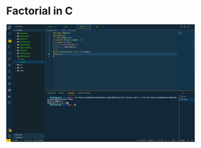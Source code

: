 # Factorial in C
![](https://github.com/VaibhavUpreti/C-codes/blob/main/Q8(factorial)/Screenshot%202022-01-01%20at%205.15.39%20PM.png)

